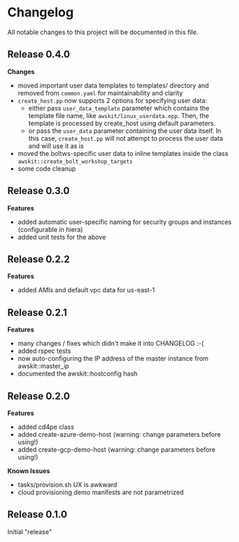# Changelog

All notable changes to this project will be documented in this file.

## Release 0.4.0

**Changes**

- moved important user data templates to templates/ directory and removed from `common.yaml` for maintainability and clarity
- `create_host.pp` now supports 2 options for specifying user data:
  - either pass `user_data_template` parameter which contains the template file name, like `awskit/linux_userdata.epp`. Then, the template is processed by create_host using default parameters.
  - or pass the `user_data` parameter containing the user data itself. In this case, `create_host.pp` will not attempt to process the user data and will use it as is
- moved the boltws-specific user data to inline templates inside the class `awskit::create_bolt_workshop_targets`
- some code cleanup

## Release 0.3.0

**Features**

- added automatic user-specific naming for security groups and instances
  (configurable in hiera)
- added unit tests for the above

## Release 0.2.2

**Features**

- added AMIs and default vpc data for us-east-1

## Release 0.2.1

**Features**

- many changes / fixes which didn't make it into CHANGELOG :-(
- added rspec tests
- now auto-configuring the IP address of the master instance from awskit::master_ip
- documented the awskit::hostconfig hash

## Release 0.2.0

**Features**

- added cd4pe class
- added create-azure-demo-host (warning: change parameters before using!)
- added create-gcp-demo-host (warning: change parameters before using!)

**Known Issues**

- tasks/provision.sh UX is awkward
- cloud provisioning demo manifests are not parametrized

## Release 0.1.0

Initial "release"
